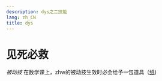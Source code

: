 ```yaml
---
description: dys之二技能
lang: zh_CN
title: dys
---
```


# 见死必救
*被动技*
在数学课上，zhw的被动技生效时必会给予一包道具（[纸](../prop/paper.md))
